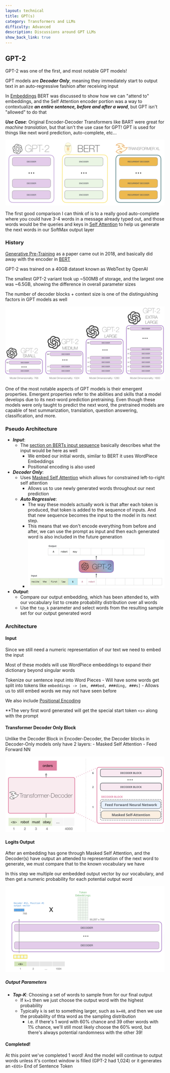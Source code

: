 ```yaml
---
layout: technical
title: GPT(s)
category: Transformers and LLMs
difficulty: Advanced
description: Discussions around GPT LLMs
show_back_link: true
---
```


## GPT-2
GPT-2 was one of the first, and most notable GPT models!

GPT models are ***Decoder Only***, meaning they immediately start to output text in an auto-regressive fashion after receiving input

In [Embeddings](/docs/transformer_and_llm/EMBEDDINGS.md) BERT was discussed to show how we can "attend to" embeddings, and the Self Attention encoder portion was a way to contextualize ***an entire sentence, before and after a word***, but GPT isn't "allowed" to do that

***Use Case***: Original Encoder-Decoder Transformers like BART were great for *machine translation*, but that isn't the use case for GPT! GPT is used for things like next word prediction, auto-complete, etc...

![GPT, BERT, and Others](/docs/transformer_and_llm/images/gpt_bert_others.png)

The first good comparison I can think of is to a really good auto-complete where you could have 3-4 words in a message already typed out, and those words would be the queries and keys in [Self Attention](/docs/transformer_and_llm/ATTENTION.md#self-attention) to help us generate the next words in our SoftMax output layer

### History
[Generative Pre-Training](https://gwern.net/doc/www/s3-us-west-2.amazonaws.com/d73fdc5ffa8627bce44dcda2fc012da638ffb158.pdf) as a paper came out in 2018, and basically did away with the encoder in [BERT](/docs/transformer_and_llm/BERT.md)

GPT-2 was trained on a 40GB dataset known as WebText by OpenAI

The smallest GPT-2 variant took up ~500MB of storage, and the largest one was ~6.5GB, showing the difference in overall parameter sizes

The number of decoder blocks + context size is one of the distinguishing factors in GPT models as well

![GPT Sizes](./images/gpt_sizes.png)

One of the most notable aspects of GPT models is their emergent properties. Emergent properties refer to the abilities and skills that a model develops due to its next-word prediction pretraining. Even though these models were only taught to predict the next word, the pretrained models are capable of text summarization, translation, question answering, classification, and more.

### Pseudo Architecture

- ***Input***:
    - The [section on BERTs input sequence](/docs/transformer_and_llm/BERT.md#input-sequence) basically describes what the input would be here as well
        - We embed our initial words, similar to BERT it uses WordPiece Embeddings
        - Positional encoding is also used
- ***Decoder Only***:
    - Uses [Masked Self Attention](/docs/transformer_and_llm/ATTENTION.md#masked-self-attention) which allows for constrained left-to-right self attention
        - Allows us to use newly generated words throughout our next prediction
    - ***Auto Regressive***:
        - The way these models actually work is that after each token is produced, that token is added to the sequence of inputs. And that new sequence becomes the input to the model in its next step.
        - This means that we don't encode everything from before and after, we can use the prompt as input and then each generated word is also included in the future generation
        - ![AutoRegressive](./images/auto_regressive_generation.png)    
- ***Output***:
    - Compare our output embedding, which has been attended to, with our vocabulary list to create probability distribution over all words
    - Use the `top_k` parameter and select words from the resulting sample set for our output generated word

### Architecture

#### Input
Since we still need a numeric representation of our text we need to embed the input

Most of these models will use WordPiece embeddings to expand their dictionary beyond singular words

Tokenize our sentence input into Word Pieces
    - Will have some words get split into tokens like `embeddings -> [em, ###bed, ###ding, ###s]`
    - Allows us to still embed words we may not have seen before

We also include [Positional Encoding](./ATTENTION.md#positional-encoding)

**The very first word generated will get the special start token `<s>` along with the prompt

#### Transformer Decoder Only Block
Unlike the Decoder Block in Encoder-Decoder, the Decoder blocks in Decoder-Only models only have 2 layers:
    - Masked Self Attention
    - Feed Forward NN

![Transformer Decoder Only Block](./images/decoder_only_block.png)

#### Logits Output
After an embedding has gone through Masked Self Attention, and the Decoder(s) have output an attended to representation of the next word to generate, we must compare that to the known vocabulary we have

In this step we multiple our embedded output vector by our vocabulary, and then get a numeric probability for each potential output word

![Output Choice](./images/decoder_output_choice.png)

##### Output Parameters
- ***Top-K***: Choosing a set of words to sample from for our final output
    - If `k=1` then we just choose the output word with the highest probability
    - Typically `k` is set to something larger, such as `k=40`, and then we use the probability of thta word as the sampling distribution
        - i.e. if there's 1 word with 60% chance and 39 other words with 1% chance, we'll still most likely choose the 60% word, but there's always potential randomness with the other 39!

#### Completed!
At this point we've completed 1 word! And the model will continue to output words unless it's context window is filled (GPT-2 had 1,024) or it generates an `<EOS>` End of Sentence Token